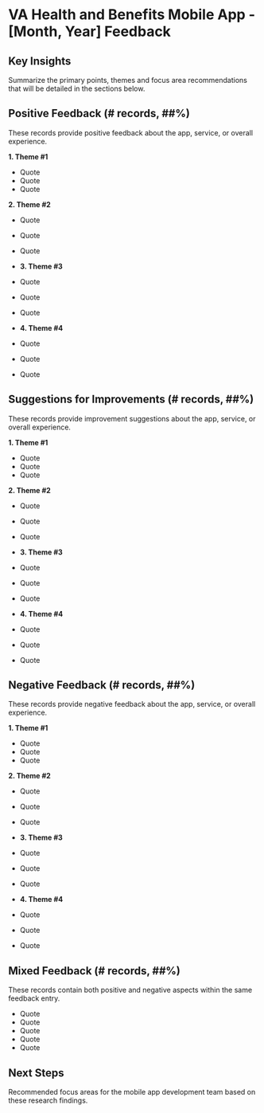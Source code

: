 # VA Health and Benefits Mobile App - [Month, Year] Feedback

## Key Insights
Summarize the primary points, themes and focus area recommendations that will be detailed in the sections below. 

## Positive Feedback (# records, ##%)
These records provide positive feedback about the app, service, or overall experience.

**1. Theme #1**
- Quote
- Quote
- Quote

**2. Theme #2**
- Quote
- Quote
- Quote

- **3. Theme #3**
- Quote
- Quote
- Quote

- **4. Theme #4**
- Quote
- Quote
- Quote

## Suggestions for Improvements (# records, ##%)
These records provide improvement suggestions about the app, service, or overall experience.

**1. Theme #1**
- Quote
- Quote
- Quote

**2. Theme #2**
- Quote
- Quote
- Quote

- **3. Theme #3**
- Quote
- Quote
- Quote

- **4. Theme #4**
- Quote
- Quote
- Quote

## Negative Feedback (# records, ##%)
These records provide negative feedback about the app, service, or overall experience.

**1. Theme #1**
- Quote
- Quote
- Quote

**2. Theme #2**
- Quote
- Quote
- Quote

- **3. Theme #3**
- Quote
- Quote
- Quote

- **4. Theme #4**
- Quote
- Quote
- Quote

## Mixed Feedback (# records, ##%)
These records contain both positive and negative aspects within the same feedback entry.

- Quote
- Quote
- Quote
- Quote
- Quote

## Next Steps
Recommended focus areas for the mobile app development team based on these research findings.
